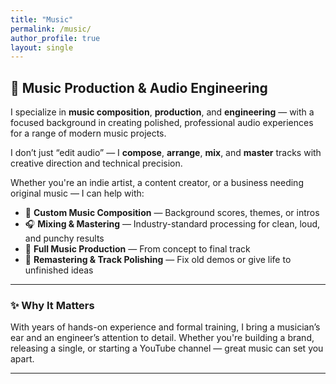 ```yaml
---
title: "Music"
permalink: /music/
author_profile: true
layout: single
---
```


## 🎨 Music Production & Audio Engineering

I specialize in **music composition**, **production**, and **engineering** — with a focused background in creating polished, professional audio experiences for a range of modern music projects.

I don’t just “edit audio” — I **compose**, **arrange**, **mix**, and **master** tracks with creative direction and technical precision.

Whether you're an indie artist, a content creator, or a business needing original music — I can help with:

- 🎵 **Custom Music Composition** — Background scores, themes, or intros  
- 🎧 **Mixing & Mastering** — Industry-standard processing for clean, loud, and punchy results  
- 🎹 **Full Music Production** — From concept to final track  
- 📀 **Remastering & Track Polishing** — Fix old demos or give life to unfinished ideas

---

### ✨ Why It Matters

With years of hands-on experience and formal training, I bring a musician’s ear and an engineer’s attention to detail. Whether you're building a brand, releasing a single, or starting a YouTube channel — great music can set you apart.

---


